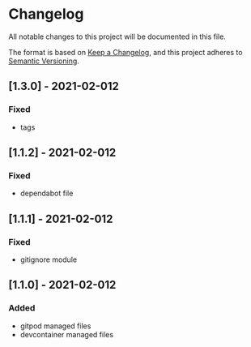 # Changelog
All notable changes to this project will be documented in this file.

The format is based on [Keep a Changelog](https://keepachangelog.com/en/1.0.0/),
and this project adheres to [Semantic Versioning](https://semver.org/spec/v2.0.0.html).

## [1.3.0] - 2021-02-012
### Fixed
- tags
## [1.1.2] - 2021-02-012
### Fixed
- dependabot file
## [1.1.1] - 2021-02-012
### Fixed
- gitignore module
## [1.1.0] - 2021-02-012
### Added
- gitpod managed files
- devcontainer managed files

